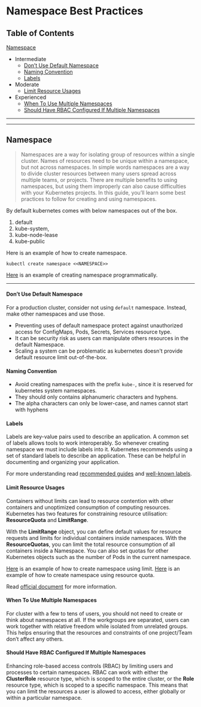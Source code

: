 # Namespace Best Practices

## Table of Contents

[Namespace](#namespace)
- Intermediate
    + [Don’t Use Default Namespace](#dont-use-default-namespace)
    + [Naming Convention](#naming-convention)
    + [Labels](#labels)
- Moderate
    + [Limit Resource Usages](#limit-resource-usages)
- Experienced
    + [When To Use Multiple Namespaces](#when-to-use-multiple-namespaces)
    + [Should Have RBAC Configured If Multiple Namespaces](#should-have-rbac-configured-if-multiple-namespaces)

---
---

## Namespace

> Namespaces are a way for isolating group of resources within a single cluster. Names of resources need to be unique within a namespace, but not across namespaces. In simple words namespaces are a way to divide cluster resources between many users spread across multiple teams, or projects. There are multiple benefits to using namespaces, but using them improperly can also cause difficulties with your Kubernetes projects. In this guide, you’ll learn some best practices to follow for creating and using namespaces.

By default kubernetes comes with below namespaces out of the box.

1. default
2. kube-system, 
3. kube-node-lease
4. kube-public

Here is an example of how to create namespace.

```
kubectl create namespace <<NAMESPACE>>
```

[Here](https://github.com/vaibhavneedreply/kubernetes-best-practices/blob/master/namespace/namespace.yaml) is an example of creating namespace programmatically.

---

#### Don’t Use Default Namespace

For a production cluster, consider not using `default` namespace. Instead, make other namespaces and use those.

- Preventing uses of default namespace protect against unauthorized access for ConfigMaps, Pods, Secrets, Services resource type.
- It can be security risk as users can manipulate others resources in the default Namespace.
- Scaling a system can be problematic as kubernetes doesn't provide default resource limit out-of-the-box.

#### Naming Convention

- Avoid creating namespaces with the prefix `kube-`, since it is reserved for kubernetes system namespaces.
- They should only contains alphanumeric characters and hyphens.
- The alpha characters can only be lower-case, and names cannot start with hyphens

#### Labels

Labels are key-value pairs used to describe an application. A common set of labels allows tools to work interoperably. So whenever creating namespace we must include labels into it. Kubernetes recommends using a set of standard labels to describe an application. These can be helpful in documenting and organizing your application. 

For more understanding read [recommended guides](https://kubernetes.io/docs/concepts/overview/working-with-objects/common-labels/) and [well-known labels](https://kubernetes.io/docs/reference/labels-annotations-taints/).

#### Limit Resource Usages

Containers without limits can lead to resource contention with other containers and unoptimized consumption of computing resources. Kubernetes has two features for constraining resource utilisation: <b>ResourceQuota</b> and <b>LimitRange</b>.

With the <b>LimitRange</b> object, you can define default values for resource requests and limits for individual containers inside namespaces.
With the <b>ResourceQuotas</b>, you can limit the total resource consumption of all containers inside a Namespace. You can also set quotas for other Kubernetes objects such as the number of Pods in the current namespace.

[Here](https://github.com/vaibhavneedreply/kubernetes-best-practices/blob/master/namespace/namespace-with-limit.yaml) is an example of how to create namespace using limit.
[Here](https://github.com/vaibhavneedreply/kubernetes-best-practices/blob/master/namespace/namespace-with-resources-quota.yaml) is an example of how to create namespace using resource quota.

Read [official document](https://kubernetes.io/docs/concepts/policy/resource-quotas/) for more information.

#### When To Use Multiple Namespaces

For cluster with a few to tens of users, you should not need to create or think about namespaces at all. If the workgroups are separated, users can work together with relative freedom while isolated from unrelated groups. This helps ensuring that the resources and constraints of one project/Team don’t affect any others.

#### Should Have RBAC Configured If Multiple Namespaces

Enhancing role-based access controls (RBAC) by limiting users and processes to certain namespaces. RBAC can work with either the <b>ClusterRole</b> resource type, which is scoped to the entire cluster, or the <b>Role</b> resource type, which is scoped to a specific namespace. This means that you can limit the resources a user is allowed to access, either globally or within a particular namespace.